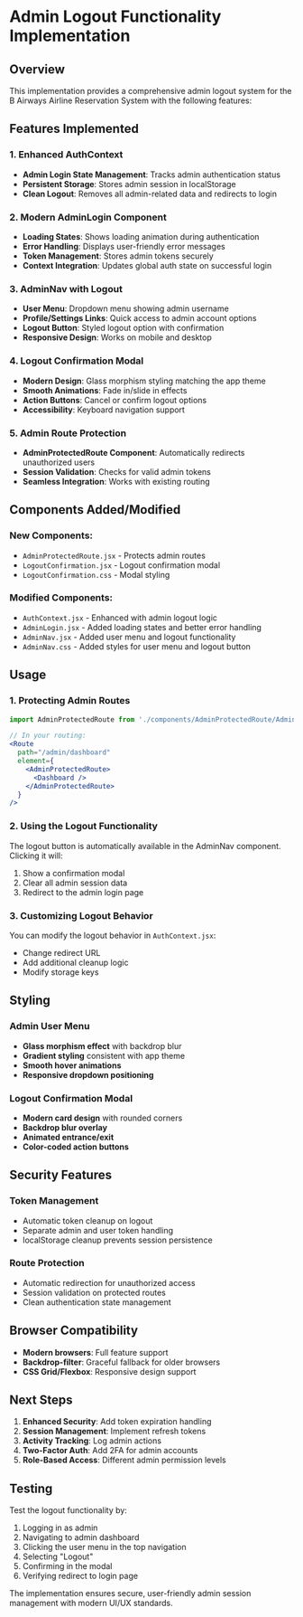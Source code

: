 # Admin Logout Functionality Implementation

## Overview
This implementation provides a comprehensive admin logout system for the B Airways Airline Reservation System with the following features:

## Features Implemented

### 1. **Enhanced AuthContext**
- **Admin Login State Management**: Tracks admin authentication status
- **Persistent Storage**: Stores admin session in localStorage
- **Clean Logout**: Removes all admin-related data and redirects to login

### 2. **Modern AdminLogin Component** 
- **Loading States**: Shows loading animation during authentication
- **Error Handling**: Displays user-friendly error messages
- **Token Management**: Stores admin tokens securely
- **Context Integration**: Updates global auth state on successful login

### 3. **AdminNav with Logout**
- **User Menu**: Dropdown menu showing admin username
- **Profile/Settings Links**: Quick access to admin account options
- **Logout Button**: Styled logout option with confirmation
- **Responsive Design**: Works on mobile and desktop

### 4. **Logout Confirmation Modal**
- **Modern Design**: Glass morphism styling matching the app theme
- **Smooth Animations**: Fade in/slide in effects
- **Action Buttons**: Cancel or confirm logout options
- **Accessibility**: Keyboard navigation support

### 5. **Admin Route Protection**
- **AdminProtectedRoute Component**: Automatically redirects unauthorized users
- **Session Validation**: Checks for valid admin tokens
- **Seamless Integration**: Works with existing routing

## Components Added/Modified

### New Components:
- `AdminProtectedRoute.jsx` - Protects admin routes
- `LogoutConfirmation.jsx` - Logout confirmation modal
- `LogoutConfirmation.css` - Modal styling

### Modified Components:
- `AuthContext.jsx` - Enhanced with admin logout logic
- `AdminLogin.jsx` - Added loading states and better error handling
- `AdminNav.jsx` - Added user menu and logout functionality
- `AdminNav.css` - Added styles for user menu and logout button

## Usage

### 1. **Protecting Admin Routes**
```jsx
import AdminProtectedRoute from './components/AdminProtectedRoute/AdminProtectedRoute';

// In your routing:
<Route 
  path="/admin/dashboard" 
  element={
    <AdminProtectedRoute>
      <Dashboard />
    </AdminProtectedRoute>
  } 
/>
```

### 2. **Using the Logout Functionality**
The logout button is automatically available in the AdminNav component. Clicking it will:
1. Show a confirmation modal
2. Clear all admin session data
3. Redirect to the admin login page

### 3. **Customizing Logout Behavior**
You can modify the logout behavior in `AuthContext.jsx`:
- Change redirect URL
- Add additional cleanup logic
- Modify storage keys

## Styling

### Admin User Menu
- **Glass morphism effect** with backdrop blur
- **Gradient styling** consistent with app theme
- **Smooth hover animations**
- **Responsive dropdown positioning**

### Logout Confirmation Modal
- **Modern card design** with rounded corners
- **Backdrop blur overlay**
- **Animated entrance/exit**
- **Color-coded action buttons**

## Security Features

### Token Management
- Automatic token cleanup on logout
- Separate admin and user token handling
- localStorage cleanup prevents session persistence

### Route Protection
- Automatic redirection for unauthorized access
- Session validation on protected routes
- Clean authentication state management

## Browser Compatibility
- **Modern browsers**: Full feature support
- **Backdrop-filter**: Graceful fallback for older browsers
- **CSS Grid/Flexbox**: Responsive design support

## Next Steps

1. **Enhanced Security**: Add token expiration handling
2. **Session Management**: Implement refresh tokens
3. **Activity Tracking**: Log admin actions
4. **Two-Factor Auth**: Add 2FA for admin accounts
5. **Role-Based Access**: Different admin permission levels

## Testing
Test the logout functionality by:
1. Logging in as admin
2. Navigating to admin dashboard
3. Clicking the user menu in the top navigation
4. Selecting "Logout" 
5. Confirming in the modal
6. Verifying redirect to login page

The implementation ensures secure, user-friendly admin session management with modern UI/UX standards.
